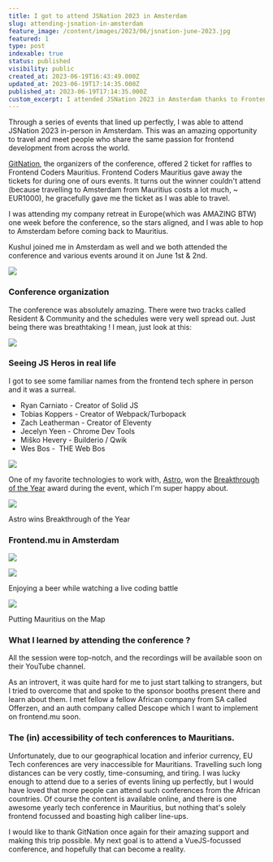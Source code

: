 ```yaml
---
title: I got to attend JSNation 2023 in Amsterdam
slug: attending-jsnation-in-amsterdam
feature_image: /content/images/2023/06/jsnation-june-2023.jpg
featured: 1
type: post
indexable: true
status: published
visibility: public
created_at: 2023-06-19T16:43:49.000Z
updated_at: 2023-06-19T17:14:35.000Z
published_at: 2023-06-19T17:14:35.000Z
custom_excerpt: I attended JSNation 2023 in Amsterdam thanks to Frontend Coders Mauritius
---
```


Through a series of events that lined up perfectly, I was able to attend JSNation 2023 in-person in Amsterdam. This was an amazing opportunity to travel and meet people who share the same passion for frontend development from across the world.

[GitNation](https://gitnation.org/), the organizers of the conference, offered 2 ticket for raffles to Frontend Coders Mauritius. Frontend Coders Mauritius gave away the tickets for during one of ours events. It turns out the winner couldn't attend (because travelling to Amsterdam from Mauritius costs a lot much, ~ EUR1000), he gracefully gave me the ticket as I was able to travel.

I was attending my company retreat in Europe(which was AMAZING BTW) one week before the conference, so the stars aligned, and I was able to hop to Amsterdam before coming back to Mauritius.

Kushul joined me in Amsterdam as well and we both attended the conference and various events around it on June 1st & 2nd.

![](/content/images/2023/06/image-15.png)

### Conference organization

The conference was absolutely amazing. There were two tracks called Resident & Community and the schedules were very well spread out. Just being there was breathtaking ! I mean, just look at this:

![](/content/images/2023/06/image-16.png)

### Seeing JS Heros in real life

I got to see some familiar names from the frontend tech sphere in person and it was a surreal.

*   Ryan Carniato - Creator of Solid JS
*   Tobias Koppers - Creator of Webpack/Turbopack
*   Zach Leatherman - Creator of Eleventy
*   Jecelyn Yeen - Chrome Dev Tools
*   Miško Hevery - Builderio / Qwik
*   Wes Bos -  THE Web Bos  
    

![](/content/images/2023/06/image-17.png)

One of my favorite technologies to work with, [Astro](https://astro.build/), won the [Breakthrough of the Year](https://twitter.com/__Sun__/status/1664280410828963840) award during the event, which I'm super happy about.

![](/content/images/2023/06/image-18.png)

Astro wins Breakthrough of the Year

### Frontend.mu in Amsterdam

![](/content/images/2023/06/image-14.png)

![](/content/images/2023/06/image-19.png)

Enjoying a beer while watching a live coding battle

![](/content/images/2023/06/image-20.png)

Putting Mauritius on the Map

### What I learned by attending the conference ?

All the session were top-notch, and the recordings will be available soon on their YouTube channel.

As an introvert, it was quite hard for me to just start talking to strangers, but I tried to overcome that and spoke to the sponsor booths present there and learn about them. I met fellow a fellow African company from SA called Offerzen, and an auth company called Descope which I want to implement on frontend.mu soon.

### The (in) accessibility of tech conferences to Mauritians.

Unfortunately, due to our geographical location and inferior currency, EU Tech conferences are very inaccessible for Mauritians. Travelling such long distances can be very costly, time-consuming, and tiring. I was lucky enough to attend due to a series of events lining up perfectly, but I would have loved that more people can attend such conferences from the African countries. Of course the content is available online, and there is one awesome yearly tech conference in Mauritius, but nothing that's solely frontend focussed and boasting high caliber line-ups.

I would like to thank GitNation once again for their amazing support and making this trip possible. My next goal is to attend a VueJS-focussed conference, and hopefully that can become a reality.